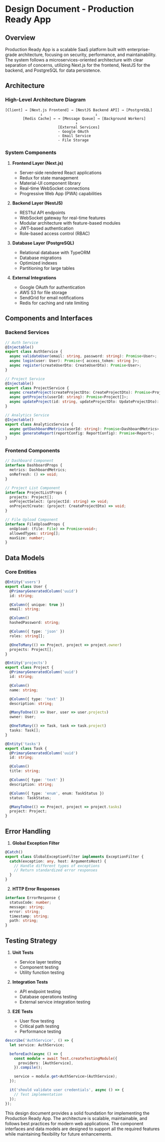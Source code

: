 # Design Document - Production Ready App

## Overview

Production Ready App is a scalable SaaS platform built with enterprise-grade architecture, focusing on security, performance, and maintainability. The system follows a microservices-oriented architecture with clear separation of concerns, utilizing Next.js for the frontend, NestJS for the backend, and PostgreSQL for data persistence.

## Architecture

### High-Level Architecture Diagram
```
[Client] → [Next.js Frontend] → [NestJS Backend API] → [PostgreSQL]
                ↓                        ↓
        [Redis Cache] ← → [Message Queue] → [Background Workers]
                                ↓
                        [External Services]
                        - Google OAuth
                        - Email Service
                        - File Storage
```

### System Components

1. **Frontend Layer (Next.js)**
   - Server-side rendered React applications
   - Redux for state management
   - Material-UI component library
   - Real-time WebSocket connections
   - Progressive Web App (PWA) capabilities

2. **Backend Layer (NestJS)**
   - RESTful API endpoints
   - WebSocket gateway for real-time features
   - Modular architecture with feature-based modules
   - JWT-based authentication
   - Role-based access control (RBAC)

3. **Database Layer (PostgreSQL)**
   - Relational database with TypeORM
   - Database migrations
   - Optimized indexes
   - Partitioning for large tables

4. **External Integrations**
   - Google OAuth for authentication
   - AWS S3 for file storage
   - SendGrid for email notifications
   - Redis for caching and rate limiting

## Components and Interfaces

### Backend Services

```typescript
// Auth Service
@Injectable()
export class AuthService {
  async validateUser(email: string, password: string): Promise<User>;
  async login(user: User): Promise<{ access_token: string }>;
  async register(createUserDto: CreateUserDto): Promise<User>;
}

// Project Service
@Injectable()
export class ProjectService {
  async createProject(createProjectDto: CreateProjectDto): Promise<Project>;
  async getProjects(userId: string): Promise<Project[]>;
  async updateProject(id: string, updateProjectDto: UpdateProjectDto): Promise<Project>;
}

// Analytics Service
@Injectable()
export class AnalyticsService {
  async getDashboardMetrics(userId: string): Promise<DashboardMetrics>;
  async generateReport(reportConfig: ReportConfig): Promise<Report>;
}
```

### Frontend Components

```typescript
// Dashboard Component
interface DashboardProps {
  metrics: DashboardMetrics;
  onRefresh: () => void;
}

// Project List Component
interface ProjectListProps {
  projects: Project[];
  onProjectSelect: (projectId: string) => void;
  onProjectCreate: (project: CreateProjectDto) => void;
}

// File Upload Component
interface FileUploadProps {
  onUpload: (file: File) => Promise<void>;
  allowedTypes: string[];
  maxSize: number;
}
```

## Data Models

### Core Entities

```typescript
@Entity('users')
export class User {
  @PrimaryGeneratedColumn('uuid')
  id: string;

  @Column({ unique: true })
  email: string;

  @Column()
  hashedPassword: string;

  @Column({ type: 'json' })
  roles: string[];

  @OneToMany(() => Project, project => project.owner)
  projects: Project[];
}

@Entity('projects')
export class Project {
  @PrimaryGeneratedColumn('uuid')
  id: string;

  @Column()
  name: string;

  @Column({ type: 'text' })
  description: string;

  @ManyToOne(() => User, user => user.projects)
  owner: User;

  @OneToMany(() => Task, task => task.project)
  tasks: Task[];
}

@Entity('tasks')
export class Task {
  @PrimaryGeneratedColumn('uuid')
  id: string;

  @Column()
  title: string;

  @Column({ type: 'text' })
  description: string;

  @Column({ type: 'enum', enum: TaskStatus })
  status: TaskStatus;

  @ManyToOne(() => Project, project => project.tasks)
  project: Project;
}
```

## Error Handling

1. **Global Exception Filter**
```typescript
@Catch()
export class GlobalExceptionFilter implements ExceptionFilter {
  catch(exception: any, host: ArgumentsHost) {
    // Handle different types of exceptions
    // Return standardized error responses
  }
}
```

2. **HTTP Error Responses**
```typescript
interface ErrorResponse {
  statusCode: number;
  message: string;
  error: string;
  timestamp: string;
  path: string;
}
```

## Testing Strategy

1. **Unit Tests**
   - Service layer testing
   - Component testing
   - Utility function testing

2. **Integration Tests**
   - API endpoint testing
   - Database operations testing
   - External service integration testing

3. **E2E Tests**
   - User flow testing
   - Critical path testing
   - Performance testing

```typescript
describe('AuthService', () => {
  let service: AuthService;

  beforeEach(async () => {
    const module = await Test.createTestingModule({
      providers: [AuthService],
    }).compile();

    service = module.get<AuthService>(AuthService);
  });

  it('should validate user credentials', async () => {
    // Test implementation
  });
});
```

This design document provides a solid foundation for implementing the Production Ready App. The architecture is scalable, maintainable, and follows best practices for modern web applications. The component interfaces and data models are designed to support all the required features while maintaining flexibility for future enhancements.